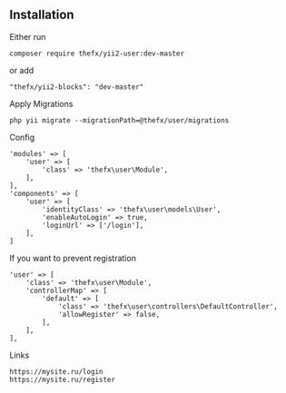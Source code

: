 
Installation
------------

Either run

```
composer require thefx/yii2-user:dev-master
```

or add

```
"thefx/yii2-blocks": "dev-master"
```

Apply Migrations

```
php yii migrate --migrationPath=@thefx/user/migrations
```

Config

```
'modules' => [
    'user' => [
        'class' => 'thefx\user\Module',
    ],
],
'components' => [
    'user' => [
        'identityClass' => 'thefx\user\models\User',
        'enableAutoLogin' => true,
        'loginUrl' => ['/login'],
    ],
]
```

If you want to prevent registration

```
'user' => [
    'class' => 'thefx\user\Module',
    'controllerMap' => [
        'default' => [
            'class' => 'thefx\user\controllers\DefaultController',
            'allowRegister' => false,
        ],
    ],
],
```


Links

    https://mysite.ru/login
    https://mysite.ru/register
